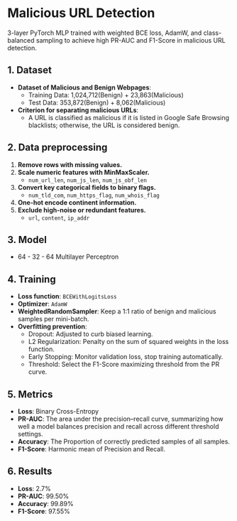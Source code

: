# Malicious URL Detection

3-layer PyTorch MLP trained with weighted BCE loss, AdamW, and class-balanced sampling to achieve high PR-AUC and F1-Score in malicious URL detection.

## 1. Dataset 
- **Dataset of Malicious and Benign Webpages**:  
  - Training Data: 1,024,712(Benign) + 23,863(Malicious) 
  - Test Data: 353,872(Benign) + 8,062(Malicious)
- **Criterion for separating malicious URLs**:  
  - A URL is classified as malicious if it is listed in Google Safe Browsing blacklists; otherwise, the URL is considered benign.

## 2. Data preprocessing 
1. **Remove rows with missing values.**  
2. **Scale numeric features with MinMaxScaler.**  
   - `num_url_len`, `num_js_len`, `num_js_obf_len`
3. **Convert key categorical fields to binary flags.**  
   - `num_tld_com`, `num_https_flag`, `num_whois_flag`  
4. **One-hot encode continent information.** 
5. **Exclude high-noise or redundant features.**  
   - `url`, `content`, `ip_addr`  

## 3. Model
- 64 - 32 - 64 Multilayer Perceptron

## 4. Training
- **Loss function**: `BCEWithLogitsLoss`  
- **Optimizer**: `AdamW`
- **WeightedRandomSampler**: Keep a 1:1 ratio of benign and malicious samples per mini-batch.
- **Overfitting prevention**:  
  - Dropout: Adjusted to curb biased learning.
  - L2 Regularization: Penalty on the sum of squared weights in the loss function.
  - Early Stopping: Monitor validation loss, stop training automatically.
  - Threshold: Select the F1-Score maximizing threshold from the PR curve.

## 5. Metrics
- **Loss**: Binary Cross-Entropy  
- **PR-AUC**: The area under the precision–recall curve, summarizing how well a model balances precision and recall across different threshold settings.
- **Accuracy**: The Proportion of correctly predicted samples of all samples.
- **F1-Score**: Harmonic mean of Precision and Recall. 

## 6. Results
- **Loss**: 2.7%
- **PR-AUC**: 99.50%
- **Accuracy**: 99.89%
- **F1-Score**: 97.55% 
